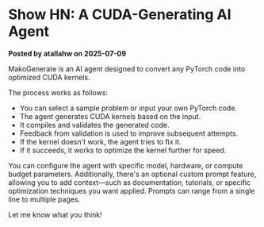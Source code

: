 # Show HN: A CUDA-Generating AI Agent

**Posted by atallahw on 2025-07-09**

MakoGenerate is an AI agent designed to convert any PyTorch code into optimized CUDA kernels. 

The process works as follows:  
- You can select a sample problem or input your own PyTorch code.  
- The agent generates CUDA kernels based on the input.  
- It compiles and validates the generated code.  
- Feedback from validation is used to improve subsequent attempts.  
- If the kernel doesn't work, the agent tries to fix it.  
- If it succeeds, it works to optimize the kernel further for speed.

You can configure the agent with specific model, hardware, or compute budget parameters. Additionally, there's an optional custom prompt feature, allowing you to add context—such as documentation, tutorials, or specific optimization techniques you want applied. Prompts can range from a single line to multiple pages.

Let me know what you think!